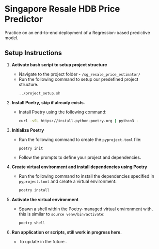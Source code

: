 # Singapore Resale HDB Price Predictor
Practice on an end-to-end deployment of a Regression-based predictive model.

## Setup Instructions

1. **Activate bash script to setup project structure**
   - Navigate to the project folder - ```/sg_resale_price_estimator/```
   - Run the following command to setup our predefined project structure.
     ```bash
     ../project_setup.sh
     ```

2. **Install Poetry, skip if already exists.**
   - Install Poetry using the following command:
     ```bash
     curl -sSL https://install.python-poetry.org | python3 -
     ```

3. **Initialize Poetry**
   - Run the following command to create the `pyproject.toml` file:
     ```bash
     poetry init
     ```
   - Follow the prompts to define your project and dependencies.

4. **Create virtual environment and install dependencies using Poetry**
   - Run the following command to install the dependencies specified in `pyproject.toml` and create a virtual environment:
     ```bash
     poetry install
     ```

5. **Activate the virtual environment**
   - Spawn a shell within the Poetry-managed virtual environment with, this is similar to ```source venv/bin/activate```:
     ```bash
     poetry shell
     ```

6. **Run application or scripts, still work in progress here.**
   - To update in the future..




